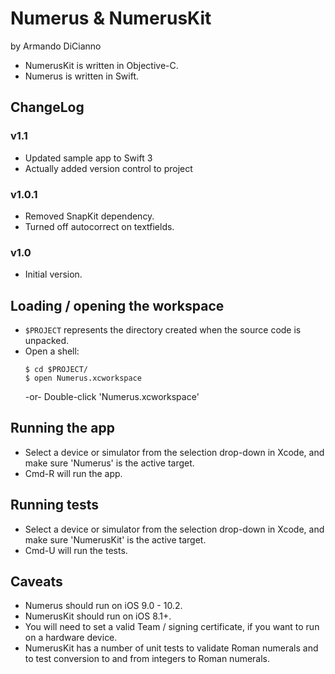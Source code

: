 # Numerus & NumerusKit

  by Armando DiCianno

 * NumerusKit is written in Objective-C.
 * Numerus is written in Swift.

## ChangeLog

### v1.1

 * Updated sample app to Swift 3
 * Actually added version control to project

### v1.0.1

 * Removed SnapKit dependency.
 * Turned off autocorrect on textfields.

### v1.0

 * Initial version.

## Loading / opening the workspace

 * `$PROJECT` represents the directory created when the source code is unpacked.
 * Open a shell:
   ```console
   $ cd $PROJECT/
   $ open Numerus.xcworkspace
   ```
   -or-
   Double-click 'Numerus.xcworkspace'

## Running the app

 * Select a device or simulator from the selection drop-down in Xcode, and make sure 'Numerus' is the active target.
 * Cmd-R will run the app.

## Running tests

 * Select a device or simulator from the selection drop-down in Xcode, and make sure 'NumerusKit' is the active target.
 * Cmd-U will run the tests.

## Caveats

 * Numerus should run on iOS 9.0 - 10.2.
 * NumerusKit should run on iOS 8.1+.
 * You will need to set a valid Team / signing certificate, if you want to run on a hardware device.
 * NumerusKit has a number of unit tests to validate Roman numerals and to test conversion to and from integers to Roman numerals.
